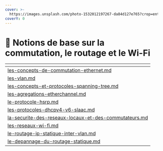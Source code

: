 ```yaml
---
cover: >-
  https://images.unsplash.com/photo-1532012197267-da84d127e765?crop=entropy&cs=tinysrgb&fm=jpg&ixid=MnwxOTcwMjR8MHwxfHNlYXJjaHw1fHxib29rfGVufDB8fHx8MTY3NTE2NDk4Nw&ixlib=rb-4.0.3&q=80
coverY: 0
---
```


# 📘 Notions de base sur la commutation, le routage et le Wi-Fi

<table data-card-size="large" data-view="cards"><thead><tr><th data-card-target data-type="content-ref"></th></tr></thead><tbody><tr><td><a href="notions-de-base-sur-la-commutation-le-routage-et-le-wi-fi/les-concepts-de-commutation-ethernet.md">les-concepts-de-commutation-ethernet.md</a></td></tr><tr><td><a href="notions-de-base-sur-la-commutation-le-routage-et-le-wi-fi/les-vlan.md">les-vlan.md</a></td></tr><tr><td><a href="notions-de-base-sur-la-commutation-le-routage-et-le-wi-fi/les-concepts-et-protocoles-spanning-tree.md">les-concepts-et-protocoles-spanning-tree.md</a></td></tr><tr><td><a href="notions-de-base-sur-la-commutation-le-routage-et-le-wi-fi/les-agregations-etherchannel.md">les-agregations-etherchannel.md</a></td></tr><tr><td><a href="notions-de-base-sur-la-commutation-le-routage-et-le-wi-fi/le-protocole-hsrp.md">le-protocole-hsrp.md</a></td></tr><tr><td><a href="notions-de-base-sur-la-commutation-le-routage-et-le-wi-fi/les-protocoles-dhcpv4-v6-slaac.md">les-protocoles-dhcpv4-v6-slaac.md</a></td></tr><tr><td><a href="notions-de-base-sur-la-commutation-le-routage-et-le-wi-fi/la-securite-des-reseaux-locaux-et-des-commutateurs.md">la-securite-des-reseaux-locaux-et-des-commutateurs.md</a></td></tr><tr><td><a href="notions-de-base-sur-la-commutation-le-routage-et-le-wi-fi/les-reseaux-wi-fi.md">les-reseaux-wi-fi.md</a></td></tr><tr><td><a href="notions-de-base-sur-la-commutation-le-routage-et-le-wi-fi/le-routage-ip-statique-inter-vlan.md">le-routage-ip-statique-inter-vlan.md</a></td></tr><tr><td><a href="notions-de-base-sur-la-commutation-le-routage-et-le-wi-fi/le-depannage-du-routage-statique.md">le-depannage-du-routage-statique.md</a></td></tr></tbody></table>
